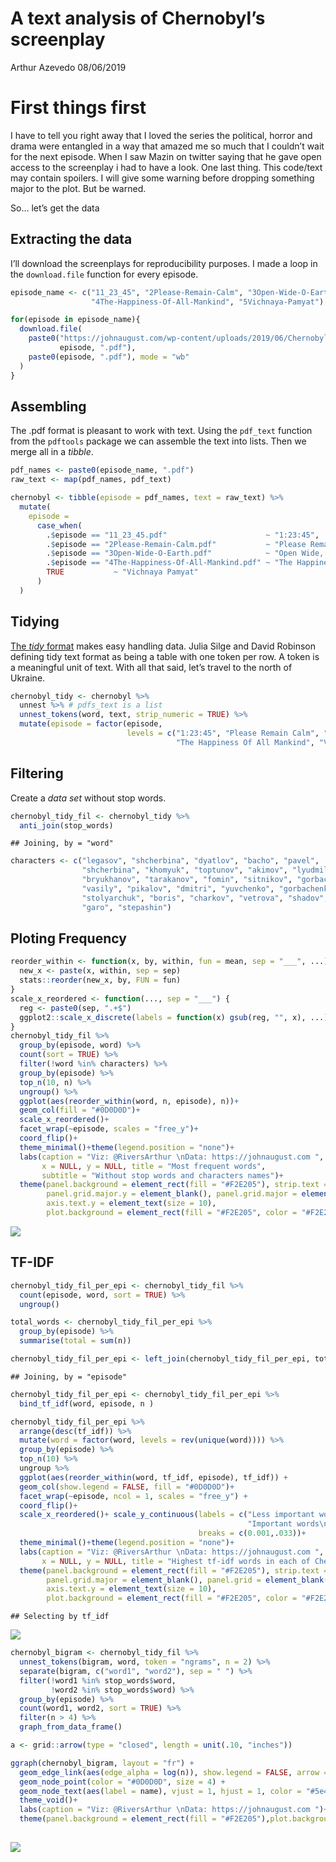 A text analysis of Chernobyl’s screenplay
================
Arthur Azevedo
08/06/2019

# First things first

I have to tell you right away that I loved the series the political,
horror and drama were entangled in a way that amazed me so much that I
couldn’t wait for the next episode. When I saw Mazin on twitter saying
that he gave open access to the screenplay i had to have a look. One
last thing. This code/text may contain spoilers. I will give some
warning before dropping something major to the plot. But be warned.

So… let’s get the data

## Extracting the data

I’ll download the screenplays for reproducibility purposes. I made a
loop in the `download.file` function for every
episode.

``` r
episode_name <- c("11_23_45", "2Please-Remain-Calm", "3Open-Wide-O-Earth",
                  "4The-Happiness-Of-All-Mankind", "5Vichnaya-Pamyat")

for(episode in episode_name){
  download.file(
    paste0("https://johnaugust.com/wp-content/uploads/2019/06/Chernobyl_Episode-",
           episode, ".pdf"), 
    paste0(episode, ".pdf"), mode = "wb"
  )
}
```

## Assembling

The .pdf format is pleasant to work with text. Using the `pdf_text`
function from the `pdftools` package we can assemble the text into
lists. Then we merge all in a *tibble*.

``` r
pdf_names <- paste0(episode_name, ".pdf")
raw_text <- map(pdf_names, pdf_text)

chernobyl <- tibble(episode = pdf_names, text = raw_text) %>% 
  mutate(
    episode =
      case_when(
        .$episode == "11_23_45.pdf"                      ~ "1:23:45",
        .$episode == "2Please-Remain-Calm.pdf"           ~ "Please Remain Calm",
        .$episode == "3Open-Wide-O-Earth.pdf"            ~ "Open Wide, O Earth",
        .$episode == "4The-Happiness-Of-All-Mankind.pdf" ~ "The Happiness Of All Mankind",
        TRUE           ~ "Vichnaya Pamyat"
      )
  )
```

## Tidying

[The *tidy* format](https://www.tidyverse.org/learn/) makes easy
handling data. Julia Silge and David Robinson defining tidy text format
as being a table with one token per row. A token is a meaningful unit of
text. With all that said, let’s travel to the north of Ukraine.

``` r
chernobyl_tidy <- chernobyl %>% 
  unnest %>% # pdfs_text is a list
  unnest_tokens(word, text, strip_numeric = TRUE) %>% 
  mutate(episode = factor(episode,
                          levels = c("1:23:45", "Please Remain Calm", "Open Wide, O Earth",
                                     "The Happiness Of All Mankind", "Vichnaya Pamyat")))
```

## Filtering

Create a *data set* without stop words.

``` r
chernobyl_tidy_fil <- chernobyl_tidy %>% 
  anti_join(stop_words)
```

    ## Joining, by = "word"

``` r
characters <- c("legasov", "shcherbina", "dyatlov", "bacho", "pavel",
                "shcherbina", "khomyuk", "toptunov", "akimov", "lyudmilla",
                "bryukhanov", "tarakanov", "fomin", "sitnikov", "gorbachev",
                "vasily", "pikalov", "dmitri", "yuvchenko", "gorbachenko",
                "stolyarchuk", "boris", "charkov", "vetrova", "shadov",
                "garo", "stepashin")
```

## Ploting Frequency

``` r
reorder_within <- function(x, by, within, fun = mean, sep = "___", ...) {
  new_x <- paste(x, within, sep = sep)
  stats::reorder(new_x, by, FUN = fun)
}
scale_x_reordered <- function(..., sep = "___") {
  reg <- paste0(sep, ".+$")
  ggplot2::scale_x_discrete(labels = function(x) gsub(reg, "", x), ...)
}
chernobyl_tidy_fil %>% 
  group_by(episode, word) %>% 
  count(sort = TRUE) %>% 
  filter(!word %in% characters) %>% 
  group_by(episode) %>% 
  top_n(10, n) %>%
  ungroup() %>%
  ggplot(aes(reorder_within(word, n, episode), n))+
  geom_col(fill = "#0D0D0D")+
  scale_x_reordered()+
  facet_wrap(~episode, scales = "free_y")+
  coord_flip()+
  theme_minimal()+theme(legend.position = "none")+
  labs(caption = "Viz: @RiversArthur \nData: https://johnaugust.com ",
       x = NULL, y = NULL, title = "Most frequent words",
       subtitle = "Without stop words and characters names")+
  theme(panel.background = element_rect(fill = "#F2E205"), strip.text = element_text(size = 13),
        panel.grid.major.y = element_blank(), panel.grid.major = element_blank(),
        axis.text.y = element_text(size = 10),
        plot.background = element_rect(fill = "#F2E205", color = "#F2E205"))
```

<img src="chernobyl_files/figure-gfm/Most frequent word-1.png" style="display: block; margin: auto;" />

## TF-IDF

``` r
chernobyl_tidy_fil_per_epi <- chernobyl_tidy_fil %>% 
  count(episode, word, sort = TRUE) %>% 
  ungroup()

total_words <- chernobyl_tidy_fil_per_epi %>% 
  group_by(episode) %>% 
  summarise(total = sum(n))

chernobyl_tidy_fil_per_epi <- left_join(chernobyl_tidy_fil_per_epi, total_words)
```

    ## Joining, by = "episode"

``` r
chernobyl_tidy_fil_per_epi <- chernobyl_tidy_fil_per_epi %>%
  bind_tf_idf(word, episode, n )

chernobyl_tidy_fil_per_epi %>%
  arrange(desc(tf_idf)) %>%
  mutate(word = factor(word, levels = rev(unique(word)))) %>%
  group_by(episode) %>%
  top_n(10) %>% 
  ungroup %>% 
  ggplot(aes(reorder_within(word, tf_idf, episode), tf_idf)) +
  geom_col(show.legend = FALSE, fill = "#0D0D0D")+
  facet_wrap(~episode, ncol = 1, scales = "free_y") + 
  coord_flip()+
  scale_x_reordered()+ scale_y_continuous(labels = c("Less important words\n in each episode",
                                                     "Important words\n in each episode"),
                                          breaks = c(0.001,.033))+
  theme_minimal()+theme(legend.position = "none")+
  labs(caption = "Viz: @RiversArthur \nData: https://johnaugust.com ",
       x = NULL, y = NULL, title = "Highest tf-idf words in each of Chernobyl's episodes")+
  theme(panel.background = element_rect(fill = "#F2E205"), strip.text = element_text(size = 13),
        panel.grid.major = element_blank(), panel.grid = element_blank(),
        axis.text.y = element_text(size = 10),
        plot.background = element_rect(fill = "#F2E205", color = "#F2E205"))
```

    ## Selecting by tf_idf

<img src="chernobyl_files/figure-gfm/TF-IDF-1.png" style="display: block; margin: auto;" />

``` r
chernobyl_bigram <- chernobyl_tidy_fil %>% 
  unnest_tokens(bigram, word, token = "ngrams", n = 2) %>%
  separate(bigram, c("word1", "word2"), sep = " ") %>%
  filter(!word1 %in% stop_words$word,
         !word2 %in% stop_words$word) %>%
  group_by(episode) %>%
  count(word1, word2, sort = TRUE) %>%
  filter(n > 4) %>% 
  graph_from_data_frame()

a <- grid::arrow(type = "closed", length = unit(.10, "inches"))

ggraph(chernobyl_bigram, layout = "fr") +  
  geom_edge_link(aes(edge_alpha = log(n)), show.legend = FALSE, arrow = a, end_cap = circle(.05, 'inches')) +
  geom_node_point(color = "#0D0D0D", size = 4) +  
  geom_node_text(aes(label = name), vjust = 1, hjust = 1, color = "#5e4e00", size = 4.5) +  
  theme_void()+
  labs(caption = "Viz: @RiversArthur \nData: https://johnaugust.com ")+
  theme(panel.background = element_rect(fill = "#F2E205"),plot.background = element_rect(fill = "#F2E205",
                                                                                         color = "#F2E205"))
```

<img src="chernobyl_files/figure-gfm/Relationship between words-1.png" style="display: block; margin: auto;" />
